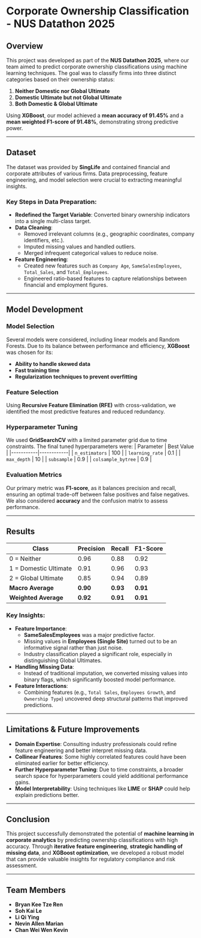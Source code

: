 # Corporate Ownership Classification - NUS Datathon 2025

## Overview
This project was developed as part of the **NUS Datathon 2025**, where our team aimed to predict corporate ownership classifications using machine learning techniques. The goal was to classify firms into three distinct categories based on their ownership status:

1. **Neither Domestic nor Global Ultimate**
2. **Domestic Ultimate but not Global Ultimate**
3. **Both Domestic & Global Ultimate**

Using **XGBoost**, our model achieved a **mean accuracy of 91.45%** and a **mean weighted F1-score of 91.48%**, demonstrating strong predictive power.

---

## Dataset
The dataset was provided by **SingLife** and contained financial and corporate attributes of various firms. Data preprocessing, feature engineering, and model selection were crucial to extracting meaningful insights.

### Key Steps in Data Preparation:
- **Redefined the Target Variable**: Converted binary ownership indicators into a single multi-class target.
- **Data Cleaning**:
  - Removed irrelevant columns (e.g., geographic coordinates, company identifiers, etc.).
  - Imputed missing values and handled outliers.
  - Merged infrequent categorical values to reduce noise.
- **Feature Engineering**:
  - Created new features such as `Company Age`, `SameSalesEmployees`, `Total_Sales`, and `Total_Employees`.
  - Engineered ratio-based features to capture relationships between financial and employment figures.

---

## Model Development
### Model Selection
Several models were considered, including linear models and Random Forests. Due to its balance between performance and efficiency, **XGBoost** was chosen for its:
- **Ability to handle skewed data**
- **Fast training time**
- **Regularization techniques to prevent overfitting**

### Feature Selection
Using **Recursive Feature Elimination (RFE)** with cross-validation, we identified the most predictive features and reduced redundancy.

### Hyperparameter Tuning
We used **GridSearchCV** with a limited parameter grid due to time constraints. The final tuned hyperparameters were:
| Parameter | Best Value |
|-----------|------------|
| `n_estimators` | 100 |
| `learning_rate` | 0.1 |
| `max_depth` | 10 |
| `subsample` | 0.9 |
| `colsample_bytree` | 0.9 |

### Evaluation Metrics
Our primary metric was **F1-score**, as it balances precision and recall, ensuring an optimal trade-off between false positives and false negatives. We also considered **accuracy** and the confusion matrix to assess performance.

---

## Results
| Class | Precision | Recall | F1-Score |
|--------|-----------|--------|----------|
| 0 = Neither | 0.96 | 0.88 | 0.92 |
| 1 = Domestic Ultimate | 0.91 | 0.96 | 0.93 |
| 2 = Global Ultimate | 0.85 | 0.94 | 0.89 |
| **Macro Average** | **0.90** | **0.93** | **0.91** |
| **Weighted Average** | **0.92** | **0.91** | **0.91** |

### Key Insights:
- **Feature Importance**:
  - **SameSalesEmployees** was a major predictive factor.
  - Missing values in **Employees (Single Site)** turned out to be an informative signal rather than just noise.
  - Industry classification played a significant role, especially in distinguishing Global Ultimates.
- **Handling Missing Data**:
  - Instead of traditional imputation, we converted missing values into binary flags, which significantly boosted model performance.
- **Feature Interactions**:
  - Combining features (e.g., `Total Sales`, `Employees Growth`, and `Ownership Type`) uncovered deep structural patterns that improved predictions.

---

## Limitations & Future Improvements
- **Domain Expertise**: Consulting industry professionals could refine feature engineering and better interpret missing data.
- **Collinear Features**: Some highly correlated features could have been eliminated earlier for better efficiency.
- **Further Hyperparameter Tuning**: Due to time constraints, a broader search space for hyperparameters could yield additional performance gains.
- **Model Interpretability**: Using techniques like **LIME** or **SHAP** could help explain predictions better.

---

## Conclusion
This project successfully demonstrated the potential of **machine learning in corporate analytics** by predicting ownership classifications with high accuracy. Through **iterative feature engineering**, **strategic handling of missing data**, and **XGBoost optimization**, we developed a robust model that can provide valuable insights for regulatory compliance and risk assessment.

---

## Team Members
- **Bryan Kee Tze Ren**
- **Soh Kai Le**
- **Li Qi Ying**
- **Nevin Allen Marian**
- **Chan Wei Wen Kevin**

